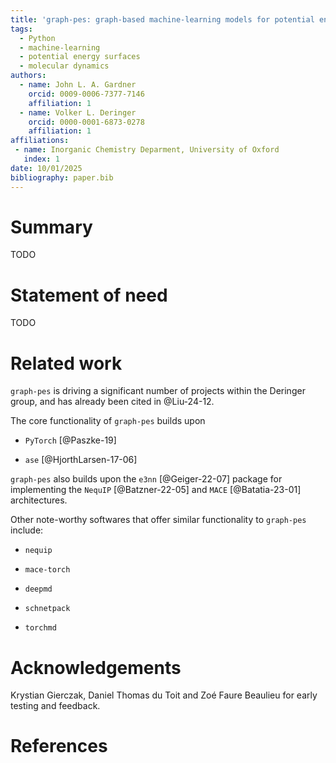 ```yaml
---
title: 'graph-pes: graph-based machine-learning models for potential energy surfaces'
tags:
  - Python
  - machine-learning
  - potential energy surfaces
  - molecular dynamics
authors:
  - name: John L. A. Gardner
    orcid: 0009-0006-7377-7146
    affiliation: 1 
  - name: Volker L. Deringer
    orcid: 0000-0001-6873-0278
    affiliation: 1
affiliations:
 - name: Inorganic Chemistry Deparment, University of Oxford
   index: 1
date: 10/01/2025
bibliography: paper.bib
---
```


# Summary

TODO

# Statement of need

TODO

# Related work

`graph-pes` is driving a significant number of projects within the Deringer group, and has already been cited in @Liu-24-12.

The core functionality of `graph-pes` builds upon

- `PyTorch` [@Paszke-19]

- `ase` [@HjorthLarsen-17-06]

`graph-pes` also builds upon the `e3nn` [@Geiger-22-07] package for implementing the `NequIP` [@Batzner-22-05] and `MACE` [@Batatia-23-01] architectures.

Other note-worthy softwares that offer similar functionality to `graph-pes` include:

- `nequip`

- `mace-torch`

- `deepmd`

- `schnetpack`

- `torchmd`

# Acknowledgements

Krystian Gierczak, Daniel Thomas du Toit and Zoé Faure Beaulieu for early testing and feedback.

# References